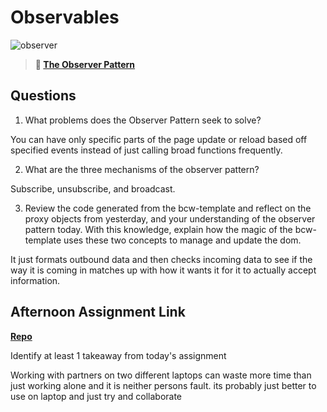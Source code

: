 # Observables

![observer](https://bcw.blob.core.windows.net/public/img/journals/8014045611652045)

> **📖 [The Observer Pattern](https://codeworksacademy.com/fs-student-guide/resources/wk3/04-Observer-Pattern)**

## Questions

1. What problems does the Observer Pattern seek to solve?

You can have only specific parts of the page update or reload based off specified events instead of just calling broad functions frequently.

2. What are the three mechanisms of the observer pattern?

Subscribe, unsubscribe, and broadcast.

3. Review the code generated from the bcw-template and reflect on the proxy objects from yesterday, and your understanding of the observer pattern today. With this knowledge, explain how the magic of the bcw-template uses these two concepts to manage and update the dom.

It just formats outbound data and then checks incoming data to see if the way it is coming in matches up with how it wants it for it to actually accept information.

## Afternoon Assignment Link

**[Repo](https://github.com/DiegoDomingu3z/Monster-Game)**

Identify at least 1 takeaway from today's assignment 

Working with partners on two different laptops can waste more time than just working alone and it is neither persons fault. its probably just better to use on laptop and just try and collaborate 
